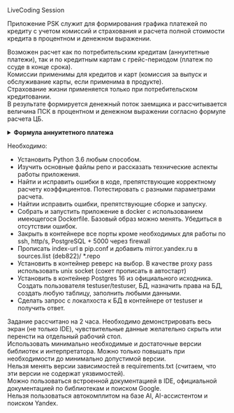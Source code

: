 LiveCoding Session

Приложение PSK служит для формирования графика платежей по кредиту с учетом комиссий и страхования и расчета полной 
стоимости кредита в процентном и денежном выражении.

Возможен расчет как по потребительским кредитам (аннуитетные платежи), так и по кредитным картам с грейс-периодом (платеж по ссуде в конце срока).<br />
Комиссии применимы для кредитов и карт (комиссия за выпуск и обслуживание карты, если применима в продукте).<br />
Страхование жизни применяется только при потребительском кредитовании. <br />
В результате формируется денежный поток заемщика и рассчитывается величина ПСК в процентном и денежном выражении 
согласно формуле расчета ЦБ.<br />
<details> <summary><strong>Формула аннуитетного платежа</strong></summary>

$$
A = P \cdot \frac{r \cdot (1 + r)^n}{(1 + r)^n - 1}
$$

где:

- \( A \) — аннуитетный (ежемесячный) платёж  
- \( P \) — сумма кредита (principal)  
- \( r \) — месячная процентная ставка (годовая ставка делённая на 12):  
$$
  r = \frac{S}{12}, \quad \text{где } S \text{ — годовая ставка}
$$
- \( n \) — количество месяцев (срок кредита)
</details>

Необходимо:
- Установить Python 3.6 любым способом. 
- Изучить основные файлы репо и рассказать технические аспекты работы приложения.
- Найти и исправить ошибки в коде, препятствующие корректному расчету коэффициентов. Потестировать с разными параметрами расчета. 
- Найтии исправить ошибки, препятствующие сборке и запуску.
- Собрать и запустить приложение в docker с использованием имеющегося Dockerfile. Базовый образ можно менять. Убедиться в отсутствии ошибок.
- Закрыть в контейнере все порты кроме необходимых для работы по ssh, http/s, PostgreSQL + 5000 через firewall
- Прописать index-url в pip.conf и добавить mirror.yandex.ru в sources.list (deb822)/ *.repo
- Установить в контейнер реверс на выбор. В качестве proxy pass использовать unix socket (сокет прописать в автостарт)
- Установить в контейнер Postgres 16 из официального исходника. Создать пользователя testuser/testuser, БД, назначить права на БД, создать любую таблицу, заполнить любыми данными. 
- Сделать запрос с локалхоста к БД в контейнере от testuser и получить ответ. 

Задание рассчитано на 2 часа. Необходимо демонстрировать весь экран (не только IDE), чувствительные данные желательно скрыть или перенсти на отдельный рабочий стол. <br />
Использовать минимально необходимые и достаточные версии библиотек и интерпретатора. Можно только повышать при необходимости до минимально допустимой версии.  <br />
Нельзя менять версии зависимостей в requirements.txt (считаем, что эти версии не содержат уязвимостей).<br />
Можно пользоваться встроенной документацией в IDE, официальной документацией по библиотекам и поиском Google.<br />
Нельзя пользоваться автокомплитом на базе AI, AI-ассистентом и поиском Yandex.
